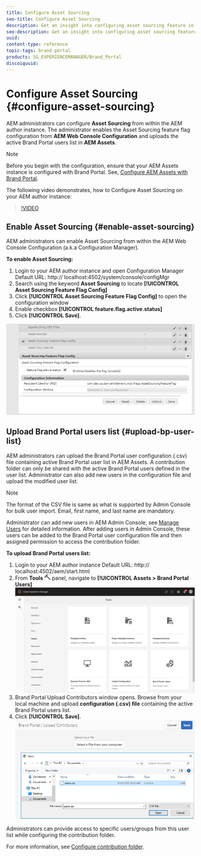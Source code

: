 ```yaml
---
title: Configure Asset Sourcing
seo-title: Configure Asset Sourcing
description: Get an insight into configuring asset sourcing feature in AEM Assets.
seo-description: Get an insight into configuring asset sourcing feature in AEM Assets.
uuid: 
content-type: reference
topic-tags: brand-portal
products: SG_EXPERIENCEMANAGER/Brand_Portal
discoiquuid: 
---
```


# Configure Asset Sourcing {#configure-asset-sourcing}

AEM administrators can configure **Asset Sourcing** from within the AEM author instance. The administrator enables the Asset Sourcing feature flag configuration from **AEM Web Console Configuration** and uploads the active Brand Portal users list in **AEM Assets**.

>[!NOTE]
>
>Before you begin with the configuration, ensure that your AEM Assets instance is configured with Brand Portal. See, [Configure AEM Assets with Brand Portal](../using/configure-aem-assets-with-brand-portal.md). 


The following video demonstrates, how to Configure Asset Sourcing on your AEM author instance:

>[!VIDEO](https://video.tv.adobe.com/v/29771)

## Enable Asset Sourcing {#enable-asset-sourcing}

AEM administrators can enable Asset Sourcing from within the AEM Web Console Configuration (a.k.a Configuration Manager).

**To enable Asset Sourcing:**
1. Login to your AEM author instance and open Configuration Manager
Default URL: http:// localhost:4502/system/console/configMgr
1. Search using the keyword **Asset Sourcing** to locate **[!UICONTROL Asset Sourcing Feature Flag Config]**
1. Click **[!UICONTROL Asset Sourcing Feature Flag Config]** to open the configuration window
1. Enable checkbox **[!UICONTROL feature.flag.active.status]**
1. Click **[!UICONTROL Save]**.

![](assets/enable-asset-sourcing.png)

## Upload Brand Portal users list {#upload-bp-user-list}

AEM administrators can upload the Brand Portal user configuration (.csv) file containing active Brand Portal user list in AEM Assets. A contribution folder can only be shared with the active Brand Portal users defined in the user list. Administrator can also add new users in the configuration file and upload the modified user list.

>[!NOTE]
>
>The format of the CSV file is same as what is supported by Admin Console for bulk user import. Email, first name, and last name are mandatory. 

Administrator can add new users in AEM Admin Console, see [Manage Users](brand-portal-adding-users.md) for detailed information. After adding users in Admin Console, these users can be added to the Brand Portal user configuration file and then assigned permission to access the contribution folder.

**To upload Brand Portal users list:**
1. Login to your AEM author instance
Default URL: http:// localhost:4502/aem/start.html
1. From **Tools** ![](assets/tools.png) panel, navigate to **[!UICONTROL Assets > Brand Portal Users]**
![](assets/upload-user-list1.png)
1. Brand Portal Upload Contributors window opens.
Browse from your local machine and upload **configuration (.csv) file** containing the active Brand Portal users list.
1. Click **[!UICONTROL Save]**.
![](assets/upload-user-list2.png)


Administrators can provide access to specific users/groups from this user list while configuring the contribution folder.

For more information, see [Configure contribution folder](brand-portal-contribution-folder.md).
